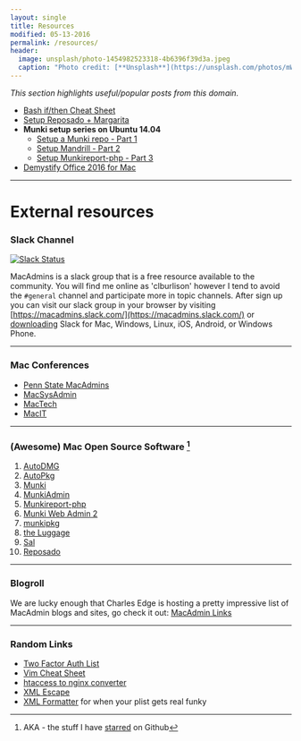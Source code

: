 ```yaml
---
layout: single
title: Resources
modified: 05-13-2016
permalink: /resources/
header:
  image: unsplash/photo-1454982523318-4b6396f39d3a.jpeg
  caption: "Photo credit: [**Unsplash**](https://unsplash.com/photos/mWRR1xj95hg)"
---
```


_This section highlights useful/popular posts from this domain._

* [Bash if/then Cheat Sheet](/bash-if-then-cheat-sheet/) 
* [Setup Reposado + Margarita](/reposado-guide/)
* **Munki setup series on Ubuntu 14.04**
  * [Setup a Munki repo - Part 1](/munkirepo-guide-part-1/)
  * [Setup Mandrill - Part 2](/munkirepo-guide-part-2/)
  * [Setup Munkireport-php - Part 3](/munkirepo-guide-part-3/)
* [Demystify Office 2016 for Mac](/demystify-office2016/)  

---

# External resources

### Slack Channel

[![Slack Status](https://macadmins.herokuapp.com/badge.svg)](https://macadmins.herokuapp.com)

MacAdmins is a slack group that is a free resource available to the community. You will find me online as 'clburlison' however I tend to avoid the `#general` channel and participate more in topic channels. After sign up you can visit our slack group in your browser by visiting [https://macadmins.slack.com/](https://macadmins.slack.com/) or [downloading](https://slack.com/downloads) Slack for Mac, Windows, Linux, iOS, Android, or Windows Phone.

---

### Mac Conferences
* [Penn State MacAdmins](http://macadmins.psu.edu/conference/resources/)
* [MacSysAdmin](http://documentation.macsysadmin.se/)
* [MacTech](http://www.mactech.com/conference/)
* [MacIT](http://www.macitconf.com/full-agenda)


---

### (Awesome) Mac Open Source Software [^1]
1. [AutoDMG](https://github.com/MagerValp/AutoDMG)
1. [AutoPkg](https://github.com/autopkg)
1. [Munki](https://github.com/munki/munki)
1. [MunkiAdmin](https://github.com/hjuutilainen/munkiadmin)
1. [Munkireport-php](https://github.com/munkireport/munkireport-php) 
1. [Munki Web Admin 2](https://github.com/munki/mwa2)
1. [munkipkg](https://github.com/munki/munki-pkg)
1. [the Luggage](https://github.com/unixorn/luggage)
1. [Sal](https://github.com/salopensource/sal)
1. [Reposado](https://github.com/wdas/reposado)

[^1]: AKA - the stuff I have [starred](https://github.com/stars/clburlison) on Github

---

### Blogroll
We are lucky enough that Charles Edge is hosting a pretty impressive list of MacAdmin blogs and sites, go check it out: [MacAdmin Links](http://krypted.com/guides/macadmin-links/)

---

### Random Links
* [Two Factor Auth List](https://twofactorauth.org/)
* [Vim Cheat Sheet](http://vim.rtorr.com/)
* [htaccess to nginx converter](http://winginx.com/en/htaccess)
* [XML Escape](http://www.freeformatter.com/xml-escape.html)
* [XML Formatter](http://www.freeformatter.com/xml-formatter.html) for when your plist gets real funky

